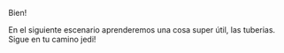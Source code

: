 Bien!

En el siguiente escenario aprenderemos una cosa super útil, las tuberias. Sigue en tu camino jedi!
